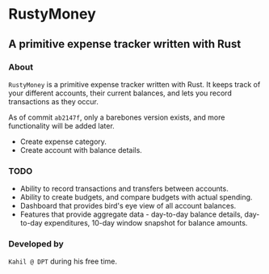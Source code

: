 # RustyMoney

## A primitive expense tracker written with Rust

### About

`RustyMoney` is a primitive expense tracker written with Rust. It keeps track of your different accounts, their current balances, and lets you record transactions as they occur.

As of commit `ab2147f`, only a barebones version exists, and more functionality will be added later.

* Create expense category.
* Create account with balance details.

### TODO

* Ability to record transactions and transfers between accounts.
* Ability to create budgets, and compare budgets with actual spending.
* Dashboard that provides bird's eye view of all account balances.
* Features that provide aggregate data - day-to-day balance details, day-to-day expenditures, 10-day window snapshot for balance amounts.

### Developed by

`Kahil @ DPT` during his free time.
